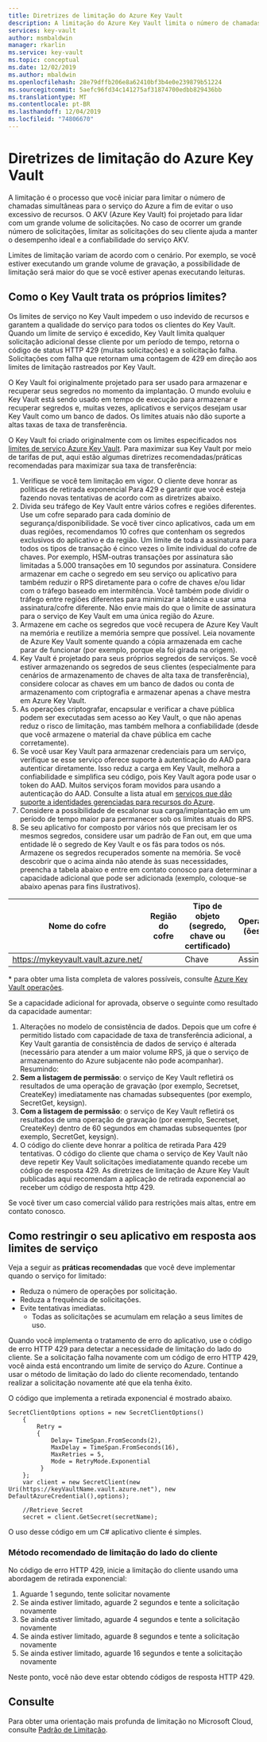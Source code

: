 ```yaml
---
title: Diretrizes de limitação do Azure Key Vault
description: A limitação do Azure Key Vault limita o número de chamadas simultâneas para evitar o uso excessivo de recursos.
services: key-vault
author: msmbaldwin
manager: rkarlin
ms.service: key-vault
ms.topic: conceptual
ms.date: 12/02/2019
ms.author: mbaldwin
ms.openlocfilehash: 28e79dffb206e8a62410bf3b4e0e239879b51224
ms.sourcegitcommit: 5aefc96fd34c141275af31874700edbb829436bb
ms.translationtype: MT
ms.contentlocale: pt-BR
ms.lasthandoff: 12/04/2019
ms.locfileid: "74806670"
---
```

# <a name="azure-key-vault-throttling-guidance"></a>Diretrizes de limitação do Azure Key Vault

A limitação é o processo que você iniciar para limitar o número de chamadas simultâneas para o serviço do Azure a fim de evitar o uso excessivo de recursos. O AKV (Azure Key Vault) foi projetado para lidar com um grande volume de solicitações. No caso de ocorrer um grande número de solicitações, limitar as solicitações do seu cliente ajuda a manter o desempenho ideal e a confiabilidade do serviço AKV.

Limites de limitação variam de acordo com o cenário. Por exemplo, se você estiver executando um grande volume de gravação, a possibilidade de limitação será maior do que se você estiver apenas executando leituras.

## <a name="how-does-key-vault-handle-its-limits"></a>Como o Key Vault trata os próprios limites?

Os limites de serviço no Key Vault impedem o uso indevido de recursos e garantem a qualidade do serviço para todos os clientes do Key Vault. Quando um limite de serviço é excedido, Key Vault limita qualquer solicitação adicional desse cliente por um período de tempo, retorna o código de status HTTP 429 (muitas solicitações) e a solicitação falha. Solicitações com falha que retornam uma contagem de 429 em direção aos limites de limitação rastreados por Key Vault. 

O Key Vault foi originalmente projetado para ser usado para armazenar e recuperar seus segredos no momento da implantação.  O mundo evoluiu e Key Vault está sendo usado em tempo de execução para armazenar e recuperar segredos e, muitas vezes, aplicativos e serviços desejam usar Key Vault como um banco de dados.  Os limites atuais não dão suporte a altas taxas de taxa de transferência.

O Key Vault foi criado originalmente com os limites especificados nos [limites de serviço Azure Key Vault](key-vault-service-limits.md).  Para maximizar sua Key Vault por meio de tarifas de put, aqui estão algumas diretrizes recomendadas/práticas recomendadas para maximizar sua taxa de transferência:
1. Verifique se você tem limitação em vigor.  O cliente deve honrar as políticas de retirada exponencial Para 429 e garantir que você esteja fazendo novas tentativas de acordo com as diretrizes abaixo.
1. Divida seu tráfego de Key Vault entre vários cofres e regiões diferentes.   Use um cofre separado para cada domínio de segurança/disponibilidade.   Se você tiver cinco aplicativos, cada um em duas regiões, recomendamos 10 cofres que contenham os segredos exclusivos do aplicativo e da região.  Um limite de toda a assinatura para todos os tipos de transação é cinco vezes o limite individual do cofre de chaves. Por exemplo, HSM-outras transações por assinatura são limitadas a 5.000 transações em 10 segundos por assinatura. Considere armazenar em cache o segredo em seu serviço ou aplicativo para também reduzir o RPS diretamente para o cofre de chaves e/ou lidar com o tráfego baseado em intermitência.  Você também pode dividir o tráfego entre regiões diferentes para minimizar a latência e usar uma assinatura/cofre diferente.  Não envie mais do que o limite de assinatura para o serviço de Key Vault em uma única região do Azure.
1. Armazene em cache os segredos que você recupera de Azure Key Vault na memória e reutilize a memória sempre que possível.  Leia novamente de Azure Key Vault somente quando a cópia armazenada em cache parar de funcionar (por exemplo, porque ela foi girada na origem). 
1. Key Vault é projetado para seus próprios segredos de serviços.   Se você estiver armazenando os segredos de seus clientes (especialmente para cenários de armazenamento de chaves de alta taxa de transferência), considere colocar as chaves em um banco de dados ou conta de armazenamento com criptografia e armazenar apenas a chave mestra em Azure Key Vault.
1. As operações criptografar, encapsular e verificar a chave pública podem ser executadas sem acesso ao Key Vault, o que não apenas reduz o risco de limitação, mas também melhora a confiabilidade (desde que você armazene o material da chave pública em cache corretamente).
1. Se você usar Key Vault para armazenar credenciais para um serviço, verifique se esse serviço oferece suporte à autenticação do AAD para autenticar diretamente. Isso reduz a carga em Key Vault, melhora a confiabilidade e simplifica seu código, pois Key Vault agora pode usar o token do AAD.  Muitos serviços foram movidos para usando a autenticação do AAD.  Consulte a lista atual em [serviços que dão suporte a identidades gerenciadas para recursos do Azure](../active-directory/managed-identities-azure-resources/services-support-managed-identities.md#azure-services-that-support-managed-identities-for-azure-resources).
1. Considere a possibilidade de escalonar sua carga/implantação em um período de tempo maior para permanecer sob os limites atuais do RPS.
1. Se seu aplicativo for composto por vários nós que precisam ler os mesmos segredos, considere usar um padrão de Fan out, em que uma entidade lê o segredo de Key Vault e os fãs para todos os nós.   Armazene os segredos recuperados somente na memória.
Se você descobrir que o acima ainda não atende às suas necessidades, preencha a tabela abaixo e entre em contato conosco para determinar a capacidade adicional que pode ser adicionada (exemplo, coloque-se abaixo apenas para fins ilustrativos).

| Nome do cofre | Região do cofre | Tipo de objeto (segredo, chave ou certificado) | Operação (ões) * | Tipo de Chave | Comprimento ou curva de chave | Chave HSM?| RPS de estado estável necessário | Máximo de RPS necessário |
|--|--|--|--|--|--|--|--|--|
| https://mykeyvault.vault.azure.net/ | | Chave | Assinar | EC | P-256 | Não | 200 | 1\.000 |

\* para obter uma lista completa de valores possíveis, consulte [Azure Key Vault operações](/rest/api/keyvault/key-operations).

Se a capacidade adicional for aprovada, observe o seguinte como resultado da capacidade aumentar:
1. Alterações no modelo de consistência de dados. Depois que um cofre é permitido listado com capacidade de taxa de transferência adicional, a Key Vault garantia de consistência de dados de serviço é alterada (necessário para atender a um maior volume RPS, já que o serviço de armazenamento do Azure subjacente não pode acompanhar).  Resumindo:
  1. **Sem a listagem de permissão**: o serviço de Key Vault refletirá os resultados de uma operação de gravação (por exemplo, Secretset, CreateKey) imediatamente nas chamadas subsequentes (por exemplo, SecretGet, keysign).
  1. **Com a listagem de permissão**: o serviço de Key Vault refletirá os resultados de uma operação de gravação (por exemplo, Secretset, CreateKey) dentro de 60 segundos em chamadas subsequentes (por exemplo, SecretGet, keysign).
1. O código do cliente deve honrar a política de retirada Para 429 tentativas. O código do cliente que chama o serviço de Key Vault não deve repetir Key Vault solicitações imediatamente quando recebe um código de resposta 429.  As diretrizes de limitação de Azure Key Vault publicadas aqui recomendam a aplicação de retirada exponencial ao receber um código de resposta http 429.

Se você tiver um caso comercial válido para restrições mais altas, entre em contato conosco.

## <a name="how-to-throttle-your-app-in-response-to-service-limits"></a>Como restringir o seu aplicativo em resposta aos limites de serviço

Veja a seguir as **práticas recomendadas** que você deve implementar quando o serviço for limitado:
- Reduza o número de operações por solicitação.
- Reduza a frequência de solicitações.
- Evite tentativas imediatas. 
    - Todas as solicitações se acumulam em relação a seus limites de uso.

Quando você implementa o tratamento de erro do aplicativo, use o código de erro HTTP 429 para detectar a necessidade de limitação do lado do cliente. Se a solicitação falha novamente com um código de erro HTTP 429, você ainda está encontrando um limite de serviço do Azure. Continue a usar o método de limitação do lado do cliente recomendado, tentando realizar a solicitação novamente até que ela tenha êxito.

O código que implementa a retirada exponencial é mostrado abaixo. 
```
SecretClientOptions options = new SecretClientOptions()
    {
        Retry =
        {
            Delay= TimeSpan.FromSeconds(2),
            MaxDelay = TimeSpan.FromSeconds(16),
            MaxRetries = 5,
            Mode = RetryMode.Exponential
         }
    };
    var client = new SecretClient(new Uri(https://keyVaultName.vault.azure.net"), new DefaultAzureCredential(),options);
                                 
    //Retrieve Secret
    secret = client.GetSecret(secretName);
```


O uso desse código em um C# aplicativo cliente é simples. 

### <a name="recommended-client-side-throttling-method"></a>Método recomendado de limitação do lado do cliente

No código de erro HTTP 429, inicie a limitação do cliente usando uma abordagem de retirada exponencial:

1. Aguarde 1 segundo, tente solicitar novamente
2. Se ainda estiver limitado, aguarde 2 segundos e tente a solicitação novamente
3. Se ainda estiver limitado, aguarde 4 segundos e tente a solicitação novamente
4. Se ainda estiver limitado, aguarde 8 segundos e tente a solicitação novamente
5. Se ainda estiver limitado, aguarde 16 segundos e tente a solicitação novamente

Neste ponto, você não deve estar obtendo códigos de resposta HTTP 429.

## <a name="see-also"></a>Consulte

Para obter uma orientação mais profunda de limitação no Microsoft Cloud, consulte [Padrão de Limitação](https://docs.microsoft.com/azure/architecture/patterns/throttling).

